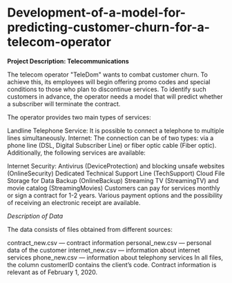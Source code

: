 # Development-of-a-model-for-predicting-customer-churn-for-a-telecom-operator
**Project Description: Telecommunications**

The telecom operator "TeleDom" wants to combat customer churn. To achieve this, its employees will begin offering promo codes and special conditions to those who plan to discontinue services. To identify such customers in advance, the operator needs a model that will predict whether a subscriber will terminate the contract.

The operator provides two main types of services:

Landline Telephone Service: It is possible to connect a telephone to multiple lines simultaneously.
Internet: The connection can be of two types: via a phone line (DSL, Digital Subscriber Line) or fiber optic cable (Fiber optic).
Additionally, the following services are available:

Internet Security: Antivirus (DeviceProtection) and blocking unsafe websites (OnlineSecurity)
Dedicated Technical Support Line (TechSupport)
Cloud File Storage for Data Backup (OnlineBackup)
Streaming TV (StreamingTV) and movie catalog (StreamingMovies)
Customers can pay for services monthly or sign a contract for 1-2 years. Various payment options and the possibility of receiving an electronic receipt are available.

*Description of Data*

The data consists of files obtained from different sources:

contract_new.csv — contract information
personal_new.csv — personal data of the customer
internet_new.csv — information about internet services
phone_new.csv — information about telephony services
In all files, the column customerID contains the client’s code. Contract information is relevant as of February 1, 2020.
